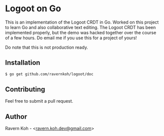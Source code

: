 # Logoot on Go
This is an implementation of the Logoot CRDT in Go. Worked on this project to learn Go and also collaborative text editing. The Logoot CRDT has been implemented properly, but the demo was hacked together over the course of a few hours. Do email me if you use this for a project of yours!

Do note that this is not production ready.

## Installation
```bash
$ go get github.com/ravernkoh/logoot/doc
```

## Contributing
Feel free to submit a pull request.

## Author
Ravern Koh - <<ravern.koh.dev@gmail.com>>
